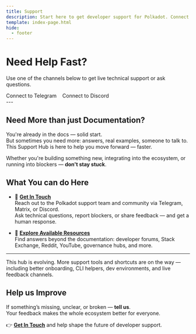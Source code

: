 ```yaml
---
title: Support
description: Start here to get developer support for Polkadot. Connect with the team, find help, and explore resources beyond the documentation.
template: index-page.html
hide:
  - footer
---
```


# Need Help Fast?
Use one of the channels below to get live technical support or ask questions.

<div class="button-wrapper" style="display: flex; justify-content: flex-start;">
  <a href="https://t.me/substratedevs" class="md-button" style="margin-right: 1rem; text-decoration: none;">
    Connect to Telegram
  </a>
  <a href="https://polkadot-discord.w3f.tools/" class="md-button" style="text-decoration: none;">
    Connect to Discord
  </a>
</div>
---

## Need More than just Documentation?

You're already in the docs — solid start.  
But sometimes you need more: answers, real examples, someone to talk to.  
This Support Hub is here to help you move forward — faster.

Whether you're building something new, integrating into the ecosystem, or running into blockers — **don't stay stuck**.

## What You can do Here

- 📨 [**Get In Touch**](./get-in-touch)  
  Reach out to the Polkadot support team and community via Telegram, Matrix, or Discord.  
  Ask technical questions, report blockers, or share feedback — and get a human response.

- 🧠 [**Explore Available Resources**](./explore-resources)  
  Find answers beyond the documentation: developer forums, Stack Exchange, Reddit, YouTube, governance hubs, and more.
---

This hub is evolving. More support tools and shortcuts are on the way —  
including better onboarding, CLI helpers, dev environments, and live feedback channels.

## Help us Improve

If something’s missing, unclear, or broken — **tell us**.  
Your feedback makes the whole ecosystem better for everyone.

👉 [**Get In Touch**](./get-in-touch) and help shape the future of developer support.
